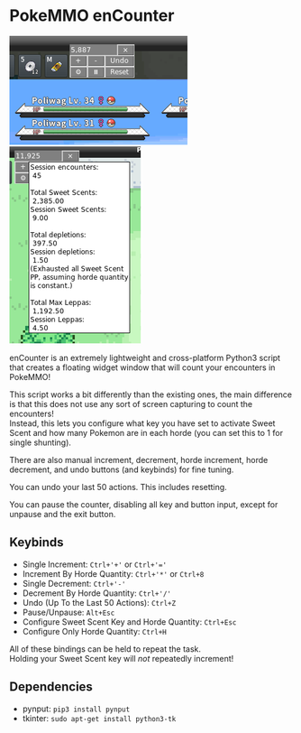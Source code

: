 # PokeMMO enCounter
![screenshot](https://raw.githubusercontent.com/noglass/pokemmo-enCounter/main/screenshot.png)
![screenshot2](https://raw.githubusercontent.com/noglass/pokemmo-enCounter/main/screenshot2.png)

enCounter is an extremely lightweight and cross-platform Python3 script that creates a floating widget window that will count your encounters in PokeMMO!  

This script works a bit differently than the existing ones, the main difference is that this does not use any sort of screen capturing to count the encounters!  
Instead, this lets you configure what key you have set to activate Sweet Scent and how many Pokemon are in each horde (you can set this to 1 for single shunting).  

There are also manual increment, decrement, horde increment, horde decrement, and undo buttons (and keybinds) for fine tuning.  

You can undo your last 50 actions. This includes resetting.  

You can pause the counter, disabling all key and button input, except for unpause and the exit button.

## Keybinds
* Single Increment: `Ctrl+'+'` or `Ctrl+'='`
* Increment By Horde Quantity: `Ctrl+'*'` or `Ctrl+8`
* Single Decrement: `Ctrl+'-'`
* Decrement By Horde Quantity: `Ctrl+'/'`
* Undo (Up To the Last 50 Actions): `Ctrl+Z`
* Pause/Unpause: `Alt+Esc`
* Configure Sweet Scent Key and Horde Quantity: `Ctrl+Esc`
* Configure Only Horde Quantity: `Ctrl+H`

All of these bindings can be held to repeat the task.  
Holding your Sweet Scent key will *not* repeatedly increment!

## Dependencies
* pynput: `pip3 install pynput`
* tkinter: `sudo apt-get install python3-tk`
